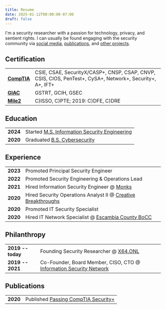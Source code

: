 ```yaml
---
title: Resume
date: 2025-01-12T00:00:00-07:00
draft: false
---
```


I'm a security researcher with a passion for technology, privacy, and sentient rights. I can usually be found engaging with the security community via [social media](https://www.linkedin.com/in/x64), [publications](https://x64.onl/author/drew), and [other projects](https://drew.x64.onl).

## Certification
|||
|:-|:-|
|**[CompTIA](https://www.comptia.org/)**|CSIE, CSAE, SecurityX/CASP+, CNSP, CSAP, CNVP, CSIS, CIOS, PenTest+, CySA+, Network+, Security+, A+, IFT+|
|**[GIAC](https://www.giac.org/)**|GSTRT, GCIH, GSEC|
|**[Mile2](https://mile2.com/)**|C)ISSO, C)PTE; 2019: C)DFE, C)DRE|

## Education
|||
|:-|:-|
|**2024**|Started [M.S. Information Security Engineering](https://www.sans.edu/cyber-security-programs/masters-degree/)|
|**2020**|Graduated [B.S. Cybersecurity](https://www.pensacolastate.edu/academic-programs/cysc-bas/)|

## Experience
|||
|:-|:-|
|**2023**|Promoted Principal Security Engineer|
|**2022**|Promoted Security Engineering & Operations Lead|
|**2021**|Hired Information Security Engineer @ [Monks](https://monks.com)|
|**2020**|Hired Security Operations Analyst II @ [Creative Breakthroughs](https://convergetp.com/our-story/cbi/)|
|**2020**|Promoted IT Security Specialist|
|**2020**|Hired IT Network Specialist @ [Escambia County BoCC](https://myescambia.com/elected-officials/commissioners)|

## Philanthropy
|||
|:-|:-|
|**2019 -- today**|Founding Security Researcher @ [X64.ONL](https://x64.onl)|
|**2019 -- 2021**|Co-Founder, Board Member, CISO, CTO @ [Information Security Network](https://web.archive.org/web/20221229061735/https://infosec.us.org/)|

## Publications
|||
|:-|:-|
|**2020**|Published [Passing CompTIA Security+](https://x64.onl/writeup/passing-comptia-security-plus/)|